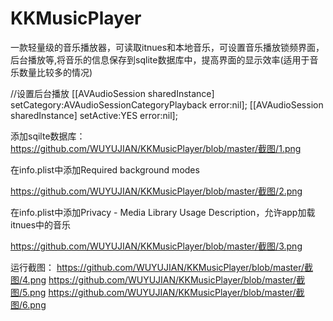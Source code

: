# KKMusicPlayer
一款轻量级的音乐播放器，可读取itnues和本地音乐，可设置音乐播放锁频界面，后台播放等,将音乐的信息保存到sqlite数据库中，提高界面的显示效率(适用于音乐数量比较多的情况)



//设置后台播放
[[AVAudioSession sharedInstance] setCategory:AVAudioSessionCategoryPlayback error:nil];
[[AVAudioSession sharedInstance] setActive:YES error:nil];

添加sqilte数据库：
https://github.com/WUYUJIAN/KKMusicPlayer/blob/master/截图/1.png

在info.plist中添加Required background modes

https://github.com/WUYUJIAN/KKMusicPlayer/blob/master/截图/2.png

在info.plist中添加Privacy - Media Library Usage Description，允许app加载itnues中的音乐

https://github.com/WUYUJIAN/KKMusicPlayer/blob/master/截图/3.png

运行截图：
https://github.com/WUYUJIAN/KKMusicPlayer/blob/master/截图/4.png
https://github.com/WUYUJIAN/KKMusicPlayer/blob/master/截图/5.png
https://github.com/WUYUJIAN/KKMusicPlayer/blob/master/截图/6.png
